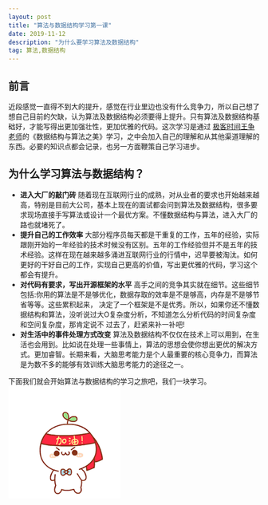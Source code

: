 ```yaml
---
layout: post
title: "算法与数据结构学习第一课"
date: 2019-11-12 
description: "为什么要学习算法及数据结构"
tag: 算法,数据结构 
---   
```


## 前言

近段感觉一直得不到大的提升，感觉在行业里边也没有什么竞争力，所以自己想了想自己目前的欠缺，认为算法及数据结构必须要得上提升。只有算法及数据结构基础好，才能写得出更加强壮性，更加优雅的代码。这次学习是通过 [极客时间王争老师](https://time.geekbang.org/column/intro/100017301)的《数据结构与算法之美》学习，之中会加入自己的理解和从其他渠道理解的东西。必要的知识点都会记录，也另一方面鞭策自己学习进步。

## 为什么学习算法与数据结构？

* **进入大厂的敲门砖**
随着现在互联网行业的成熟，对从业者的要求也开始越来越高，特别是目前大公司，基本上现在的面试都会问到算法及数据结构，很多要求现场直接手写算法或设计一个最优方案。不懂数据结构与算法，进入大厂的路也就堵死了。
* **提升自己的工作效率**
大部分程序员每天都是干重复的工作，五年的经验，实际跟刚开始的一年经验的技术时候没有区别。五年的工作经验但并不是五年的技术经验。这样在现在越来越多涌进互联网行业的行情中，迟早要被淘汰。如何更好的干好自己的工作，实现自己更高的价值，写出更优雅的代码，学习这个都会有提升。
* **对代码有要求，写出开源框架的水平**
高手之间的竞争其实就在细节。这些细节包括:你用的算法是不是够优化，数据存取的效率是不是够高，内存是不是够节省等等。这些累积起来， 决定了一个框架是不是优秀。所以，如果你还不懂数据结构和算法，没听说过大O复杂度分析，不知道怎么分析代码的时间复杂度和空间复杂度，那肯定说不 过去了，赶紧来补一补吧!
* **对生活中的事件处理方式改变**
算法及数据结构不仅仅在技术上可以用到，在生活也会用到。比如说在处理一些事情上，算法的思想会使你想出更优的解决方式。更加睿智。长期来看，大脑思考能力是个人最重要的核心竞争力，而算法是为数不多的能够有效训练大脑思考能力的途径之一。

下面我们就会开始算法与数据结构的学习之旅吧，我们一块学习。
![fighting!](/images/posts/algorithm/fighting.png)
